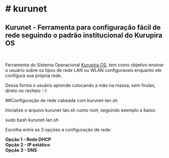 <h1># kurunet</h1>
                             
<h2>Kurunet - Ferramenta para configuração fácil de rede seguindo o padrão institucional do Kurupira OS</h2>
<br/>
<p>
Ferramenta do Sistema Operacional <a href="https://github.com/unamecorporation/KurupiraOS">Kurupira OS</a>, tem como objetivo ensinar o usuário sobre os tipos de rede LAN ou WLAN configuraveis enquanto ele configura sua própria rede.</p>
Dessa forma o usuário aprende colocando a mão na massa, sem firulas, direto no recheio :-)

##Configuração de rede cabeada com kurunet-lan.sh

Inicialize o arquivo kurunet-lan.sh como root, seguindo exemplo a baixo:

sudo bash kurunet-lan.sh

Escolha entre as 3 opções a configuração de rede:

<strong>Opção 1 - Rede DHCP</strong>
<br/>
<strong>Opção 2 - IP estático</strong>
<br/>
<strong>Opção 3 - DNS</strong>
